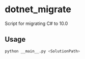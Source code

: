 # dotnet_migrate
Script for migrating C# to 10.0

## Usage

```sh
python __main__.py <SolutionPath>
```
